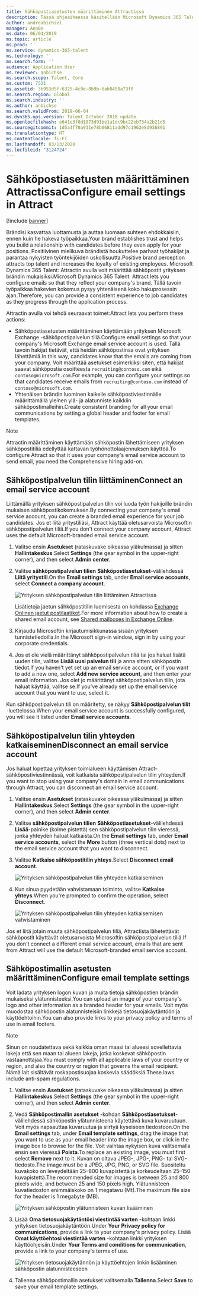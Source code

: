 ```yaml
---
title: Sähköpostiasetusten määrittäminen Attractissa
description: Tässä ohjeaiheessa käsitellään Microsoft Dynamics 365 Talent - Attractista lähetettävien sähköpostien asetusten määrittämistä.
author: andreabichsel
manager: AnnBe
ms.date: 06/04/2019
ms.topic: article
ms.prod: ''
ms.service: dynamics-365-talent
ms.technology: ''
ms.search.form: ''
audience: Application User
ms.reviewer: anbichse
ms.search.scope: Talent, Core
ms.custom: 7521
ms.assetid: 3b953d5f-6325-4c9e-8b9b-6ab0458a73f8
ms.search.region: Global
ms.search.industry: ''
ms.author: anbichse
ms.search.validFrom: 2019-06-04
ms.dyn365.ops.version: Talent October 2018 update
ms.openlocfilehash: e641e3f0d1873d91be1a1dc9bc22eb734a2b21d5
ms.sourcegitcommit: 1d5a4f70a931e78b06811add97c1962e8d93689b
ms.translationtype: HT
ms.contentlocale: fi-FI
ms.lasthandoff: 03/13/2020
ms.locfileid: "3124724"
---
```

# <a name="configure-email-settings-in-attract"></a><span data-ttu-id="efe10-103">Sähköpostiasetusten määrittäminen Attractissa</span><span class="sxs-lookup"><span data-stu-id="efe10-103">Configure email settings in Attract</span></span>

[!include [banner](includes/banner.md)]

<span data-ttu-id="efe10-104">Brändisi kasvattaa luottamusta ja auttaa luomaan suhteen ehdokkaisiin, ennen kuin he hakeva työpaikkaa.</span><span class="sxs-lookup"><span data-stu-id="efe10-104">Your brand establishes trust and helps you build a relationship with candidates before they even apply for your positions.</span></span> <span data-ttu-id="efe10-105">Positiivinen mielikuva brändistä houkuttelee parhaat työhakijat ja parantaa nykyisten työntekijöiden uskollisuutta.</span><span class="sxs-lookup"><span data-stu-id="efe10-105">Positive brand perception attracts top talent and increases the loyalty of existing employees.</span></span> <span data-ttu-id="efe10-106">Microsoft Dynamics 365 Talent: Attractin avulla voit määrittää sähköpostit yrityksen brändin mukaisiksi.</span><span class="sxs-lookup"><span data-stu-id="efe10-106">Microsoft Dynamics 365 Talent: Attract lets you configure emails so that they reflect your company's brand.</span></span> <span data-ttu-id="efe10-107">Tällä tavoin työpaikkaa hakevien kokemus pysyy yhtenäisenä koko hakuprosessin ajan.</span><span class="sxs-lookup"><span data-stu-id="efe10-107">Therefore, you can provide a consistent experience to job candidates as they progress through the application process.</span></span>

<span data-ttu-id="efe10-108">Attractin avulla voi tehdä seuraavat toimet:</span><span class="sxs-lookup"><span data-stu-id="efe10-108">Attract lets you perform these actions:</span></span>

- <span data-ttu-id="efe10-109">Sähköpostiasetusten määrittäminen käyttämään yrityksen Microsoft Exchange -sähköpostipalvelun tiliä.</span><span class="sxs-lookup"><span data-stu-id="efe10-109">Configure email settings so that your company's Microsoft Exchange email service account is used.</span></span> <span data-ttu-id="efe10-110">Tällä tavoin hakijat tietävät, että heidän sähköpostinsa ovat yrityksen lähettämiä.</span><span class="sxs-lookup"><span data-stu-id="efe10-110">In this way, candidates know that the emails are coming from your company.</span></span> <span data-ttu-id="efe10-111">Voit määrittää asetukset esimerkiksi siten, että hakijat saavat sähköpostia osoitteesta `recruiting@contoso.com` eikä `contoso@microsoft.com`.</span><span class="sxs-lookup"><span data-stu-id="efe10-111">For example, you can configure your settings so that candidates receive emails from `recruiting@contoso.com` instead of `contoso@microsoft.com`.</span></span>
- <span data-ttu-id="efe10-112">Yhtenäisen brändin luominen kaikelle sähköpostiviestinnälle määrittämällä yleinen ylä- ja alatunniste kaikkiin sähköpostimalleihin.</span><span class="sxs-lookup"><span data-stu-id="efe10-112">Create consistent branding for all your email communications by setting a global header and footer for email templates.</span></span> 

> [!NOTE]
> <span data-ttu-id="efe10-113">Attractin määrittäminen käyttämään sähköpostin lähettämiseen yrityksen sähköpostitiliä edellyttää kattavan työhönottolaajennuksen käyttöä.</span><span class="sxs-lookup"><span data-stu-id="efe10-113">To configure Attract so that it uses your company's email service account to send email, you need the Comprehensive hiring add-on.</span></span>

## <a name="connect-an-email-service-account"></a><span data-ttu-id="efe10-114">Sähköpostipalvelun tilin liittäminen</span><span class="sxs-lookup"><span data-stu-id="efe10-114">Connect an email service account</span></span>

<span data-ttu-id="efe10-115">Liittämällä yrityksen sähköpostipalvelun tilin voi luoda työn hakijoille brändin mukaisen sähköpostikokemuksen.</span><span class="sxs-lookup"><span data-stu-id="efe10-115">By connecting your company's email service account, you can create a branded email experience for your job candidates.</span></span> <span data-ttu-id="efe10-116">Jos et liitä yritystiliäsi, Attract käyttää oletusarvoista Microsoftin sähköpostipalvelun tiliä.</span><span class="sxs-lookup"><span data-stu-id="efe10-116">If you don't connect your company account, Attract uses the default Microsoft-branded email service account.</span></span>

1. <span data-ttu-id="efe10-117">Valitse ensin **Asetukset** (rataskuvake oikeassa yläkulmassa) ja sitten **Hallintakeskus**.</span><span class="sxs-lookup"><span data-stu-id="efe10-117">Select **Settings** (the gear symbol in the upper-right corner), and then select **Admin center**.</span></span>
2. <span data-ttu-id="efe10-118">Valitse **sähköpostipalvelun tilien** **Sähköpostiasetukset**-välilehdessä **Liitä yritystili**.</span><span class="sxs-lookup"><span data-stu-id="efe10-118">On the **Email settings** tab, under **Email service accounts**, select **Connect a company account**.</span></span>

    ![Yrityksen sähköpostipalvelun tilin liittäminen Attractissa](./media/attract-admin-email-service-accounts.png)

    <span data-ttu-id="efe10-120">Lisätietoja jaetun sähköpostitilin luomisesta on kohdassa [Exchange Onlinen jaetut postilaatikot](https://docs.microsoft.com/exchange/collaboration-exo/shared-mailboxes).</span><span class="sxs-lookup"><span data-stu-id="efe10-120">For more information about how to create a shared email account, see [Shared mailboxes in Exchange Online](https://docs.microsoft.com/exchange/collaboration-exo/shared-mailboxes).</span></span>

3. <span data-ttu-id="efe10-121">Kirjaudu Microsoftin kirjautumisikkunassa sisään yrityksen tunnistetiedoilla.</span><span class="sxs-lookup"><span data-stu-id="efe10-121">In the Microsoft sign-in window, sign in by using your corporate credentials.</span></span>
4. <span data-ttu-id="efe10-122">Jos et ole vielä määrittänyt sähköpostipalvelun tiliä tai jos haluat lisätä uuden tilin, valitse **Lisää uusi palvelun tili** ja anna sitten sähköpostin tiedot.</span><span class="sxs-lookup"><span data-stu-id="efe10-122">If you haven't yet set up an email service account, or if you want to add a new one, select **Add new service account**, and then enter your email information.</span></span> <span data-ttu-id="efe10-123">Jos olet jo määrittänyt sähköpostipalvelun tilin, jota haluat käyttää, valitse se.</span><span class="sxs-lookup"><span data-stu-id="efe10-123">If you've already set up the email service account that you want to use, select it.</span></span>

<span data-ttu-id="efe10-124">Kun sähköpostipalvelun tili on määritetty, se näkyy **Sähköpostipalvelun tilit** -luettelossa.</span><span class="sxs-lookup"><span data-stu-id="efe10-124">When your email service account is successfully configured, you will see it listed under **Email service accounts**.</span></span>

## <a name="disconnect-an-email-service-account"></a><span data-ttu-id="efe10-125">Sähköpostipalvelun tilin yhteyden katkaiseminen</span><span class="sxs-lookup"><span data-stu-id="efe10-125">Disconnect an email service account</span></span>

<span data-ttu-id="efe10-126">Jos haluat lopettaa yrityksen toimialueen käyttämisen Attract-sähköpostiviestinnässä, voit katkaista sähköpostipalvelun tilin yhteyden.</span><span class="sxs-lookup"><span data-stu-id="efe10-126">If you want to stop using your company's domain in email communications through Attract, you can disconnect an email service account.</span></span>

1. <span data-ttu-id="efe10-127">Valitse ensin **Asetukset** (rataskuvake oikeassa yläkulmassa) ja sitten **Hallintakeskus**.</span><span class="sxs-lookup"><span data-stu-id="efe10-127">Select **Settings** (the gear symbol in the upper-right corner), and then select **Admin center**.</span></span>
2. <span data-ttu-id="efe10-128">Valitse **sähköpostipalvelun tilien** **Sähköpostiasetukset**-välilehdessä **Lisää**-painike (kolme pistettä) sen sähköpostipalvelun tilin vieressä, jonka yhteyden haluat katkaista.</span><span class="sxs-lookup"><span data-stu-id="efe10-128">On the **Email settings** tab, under **Email service accounts**, select the **More** button (three vertical dots) next to the email service account that you want to disconnect.</span></span>
3. <span data-ttu-id="efe10-129">Valitse **Katkaise sähköpostitilin yhteys**.</span><span class="sxs-lookup"><span data-stu-id="efe10-129">Select **Disconnect email account**.</span></span>

    ![Yrityksen sähköpostipalvelun tilin yhteyden katkaiseminen](./media/attract-admin-disconnect-email-account.png)

4. <span data-ttu-id="efe10-131">Kun sinua pyydetään vahvistamaan toiminto, valitse **Katkaise yhteys**.</span><span class="sxs-lookup"><span data-stu-id="efe10-131">When you're prompted to confirm the operation, select **Disconnect**.</span></span>

    ![Yrityksen sähköpostipalvelun tilin yhteyden katkaisemisen vahvistaminen](./media/attract-admin-email-confirm-disconnect.png)

<span data-ttu-id="efe10-133">Jos et liitä jotain muuta sähköpostipalvelun tiliä, Attractista lähetettävät sähköpostit käyttävät oletusarvoista Microsoftin sähköpostipalvelun tiliä.</span><span class="sxs-lookup"><span data-stu-id="efe10-133">If you don't connect a different email service account, emails that are sent from Attract will use the default Microsoft-branded email service account.</span></span>

## <a name="configure-email-template-settings"></a><span data-ttu-id="efe10-134">Sähköpostimallin asetusten määrittäminen</span><span class="sxs-lookup"><span data-stu-id="efe10-134">Configure email template settings</span></span>

<span data-ttu-id="efe10-135">Voit ladata yrityksen logon kuvan ja muita tietoja sähköpostien brändin mukaiseksi ylätunnisteeksi.</span><span class="sxs-lookup"><span data-stu-id="efe10-135">You can upload an image of your company's logo and other information as a branded header for your emails.</span></span> <span data-ttu-id="efe10-136">Voit myös muodostaa sähköpostin alatunnisteisiin linkkejä tietosuojakäytäntöön ja käyttöehtoihin.</span><span class="sxs-lookup"><span data-stu-id="efe10-136">You can also provide links to your privacy policy and terms of use in email footers.</span></span>

> [!NOTE]
> <span data-ttu-id="efe10-137">Sinun on noudatettava sekä kaikkia oman maasi tai alueesi sovellettavia lakeja että sen maan tai alueen lakeja, jotka koskevat sähköpostin vastaanottajaa.</span><span class="sxs-lookup"><span data-stu-id="efe10-137">You must comply with all applicable laws of your country or region, and also the country or region that governs the email recipient.</span></span> <span data-ttu-id="efe10-138">Nämä lait sisältävät roskapostisuojaa koskevia säädöksiä.</span><span class="sxs-lookup"><span data-stu-id="efe10-138">These laws include anti-spam regulations.</span></span>

1. <span data-ttu-id="efe10-139">Valitse ensin **Asetukset** (rataskuvake oikeassa yläkulmassa) ja sitten **Hallintakeskus**.</span><span class="sxs-lookup"><span data-stu-id="efe10-139">Select **Settings** (the gear symbol in the upper-right corner), and then select **Admin center**.</span></span>
2. <span data-ttu-id="efe10-140">Vedä **Sähköpostimallin asetukset** -kohdan **Sähköpostiasetukset**-välilehdessä sähköpostin ylätunnisteena käytettävä kuva kuvaruutuun. Voit myös napsauttaa kuvaruutua ja siirtyä kyseiseen tiedostoon.</span><span class="sxs-lookup"><span data-stu-id="efe10-140">On the **Email settings** tab, under **Email template settings**, drag the image that you want to use as your email header into the image box, or click in the image box to browse for the file.</span></span> <span data-ttu-id="efe10-141">Voit vaihtaa nykyisen kuva valitsemalla ensin sen vieressä **Poista**.</span><span class="sxs-lookup"><span data-stu-id="efe10-141">To replace an existing image, you must first select **Remove** next to it.</span></span> <span data-ttu-id="efe10-142">Kuvan on oltava JPEG-, JPG-, PNG- tai SVG-tiedosto.</span><span class="sxs-lookup"><span data-stu-id="efe10-142">The image must be a JPEG, JPG, PNG, or SVG file.</span></span> <span data-ttu-id="efe10-143">Suositeltu kuvakoko on leveydeltään 25–800 kuvapistettä ja korkeudeltaan 25–150 kuvapistettä.</span><span class="sxs-lookup"><span data-stu-id="efe10-143">The recommended size for images is between 25 and 800 pixels wide, and between 25 and 150 pixels high.</span></span> <span data-ttu-id="efe10-144">Ylätunnisteen kuvatiedoston enimmäiskoko on 1 megatavu (Mt).</span><span class="sxs-lookup"><span data-stu-id="efe10-144">The maximum file size for the header is 1 megabyte (MB).</span></span>

    ![Yrityksen sähköpostin ylätunnisteen kuvan lisääminen](./media/attract-admin-email-header.png)

3. <span data-ttu-id="efe10-146">Lisää **Oma tietosuojakäytäntösi viestintää varten** -kohtaan linkki yrityksen tietosuojakäytäntöön.</span><span class="sxs-lookup"><span data-stu-id="efe10-146">Under **Your Privacy policy for communications**, provide a link to your company's privacy policy.</span></span> <span data-ttu-id="efe10-147">Lisää **Omat käyttöehtosi viestintää varten** -kohtaan linkki yrityksen käyttöohjeisiin.</span><span class="sxs-lookup"><span data-stu-id="efe10-147">Under **Your Terms and conditions for communication**, provide a link to your company's terms of use.</span></span>

    ![Yrityksen tietosuojakäytännön ja käyttöehtojen linkin lisääminen sähköpostin alatunnisteeseen](./media/attract-admin-email-footer.png)

4. <span data-ttu-id="efe10-149">Tallenna sähköpostimallin asetukset valitsemalla **Tallenna**.</span><span class="sxs-lookup"><span data-stu-id="efe10-149">Select **Save** to save your email template settings.</span></span>
